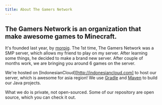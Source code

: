 ```yaml
---
title: About The Gamers Network
---
```

The Gamers Network is an organization that make awesome games to Minecraft.
---
It's founded last year, by [morpig](https://github.com/morpig). The 1st time, The Gamers Network was a SMP server, which
allows my friend to play on my server. After learning some things, he decided to make a brand new server.
After couple of months work, we are bringing you around 6 games on the server.

We're hosted on [IndonesianCloud][http://indonesiancloud.com] to host our server, which is awesome for asia region!
We use [Gradle](http://www.gradle.org/) and [Maven](http://apache.maven.oeg) to build our Java projects.

What we do is private, not open-sourced. Some of our repository are open source, which you can check it out.
